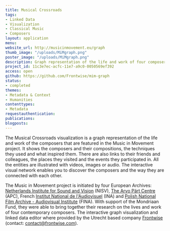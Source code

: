 ```yaml
---
title: Musical Crossroads
tags:
- Linked Data
- Visualization
- Classical Music
- Composers
layout: application
menu: 
website_url: http://musicinmovement.eu/graph
thumb_image: "/uploads/MiMgraph.png"
poster_image: "/uploads/MiMgraph.png"
description: Graph representation of the life and work of four composers
project_id: 11c3e7ec-acfc-11e7-a9c0-0050569ef392
access: open
github: https://github.com/Frontwise/mim-graph
status:
- completed
themes:
- Metadata & Context
- Humanities
contenttypes:
- Metadata
requestauthentication: 
publications: 
blogposts: 
---
```


The Musical Crossroads visualization is a graph representation of the life and work of the composers that are featured in the Music in Movement project. It shows the composers and their compositions, the techniques they used and what inspired them. There are also links to their friends and colleagues, the places they visited and the events they participated in. All the entities are illustrated with videos, images or audio. The interactive visual network enables you to discover the composers and the way they are connected with each other.

The Music in Movement project is initiated by four European Archives: [Netherlands Institute for Sound and Vision](https://www.beeldengeluid.nl/) (NISV), [The Arvo Pärt Centre](http://www.arvopart.ee/en/) (APC), French [Institut National de l'Audiovisuel](http://www.institut-national-audiovisuel.fr/) (INA) and [Polish National Film Archive - Audiovisual Institute](http://www.fina.gov.pl/) (FINA). With support of the Mondriaan Fund, they were able to bring together their research on the lives and work of four contemporary composers. The interactive graph visualization and linked data editor where provided by the Utrecht based company [Frontwise](https://www.frontwise.com/) (contact: [contact@frontwise.com](mailto:contact@frontwise.com)).
